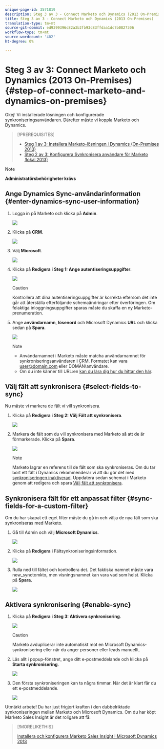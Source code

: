 ```yaml
---
unique-page-id: 3571819
description: Steg 3 av 3 - Connect Marketo och Dynamics (2013 On-Premises) - Marketo Docs - Produktdokumentation
title: Steg 3 av 3 - Connect Marketo och Dynamics (2013 On-Premises)
translation-type: tm+mt
source-git-commit: ed9399396c82a3b2fb93c83ffdaa1dc7b0827306
workflow-type: tm+mt
source-wordcount: '402'
ht-degree: 0%

---
```



# Steg 3 av 3: Connect Marketo och Dynamics (2013 On-Premises) {#step-of-connect-marketo-and-dynamics-on-premises}

Okej! Vi installerade lösningen och konfigurerade synkroniseringsanvändaren. Därefter måste vi koppla Marketo och Dynamics.

>[!PREREQUISITES]
>
>* [Steg 1 av 3: Installera Marketo-lösningen i Dynamics (On-Premises 2013)](/help/marketo/product-docs/crm-sync/microsoft-dynamics-sync/sync-setup/microsoft-dynamics-2013-on-premises/step-1-of-3-install.md)
>* [Steg 2 av 3: Konfigurera Synkronisera användare för Marketo (lokal 2013)](/help/marketo/product-docs/crm-sync/microsoft-dynamics-sync/sync-setup/microsoft-dynamics-2013-on-premises/step-2-of-3-configure.md)


>[!NOTE]
>
>**Administratörsbehörigheter krävs**

## Ange Dynamics Sync-användarinformation {#enter-dynamics-sync-user-information}

1. Logga in på Marketo och klicka på **Admin**.

   ![](assets/login-admin.png)

1. Klicka på **CRM**.

   ![](assets/image2014-12-11-11-3a53-3a59.png)

1. Välj **Microsoft**.

   ![](assets/image2014-12-11-11-3a54-3a10.png)

1. Klicka på **Redigera** i **Steg 1: Ange autentiseringsuppgifter**.

   ![](assets/image2014-12-11-11-3a54-3a19.png)

   >[!CAUTION]
   >
   >Kontrollera att dina autentiseringsuppgifter är korrekta eftersom det inte går att återställa efterföljande schemaändringar efter överföringen. Om felaktiga inloggningsuppgifter sparas måste du skaffa en ny Marketo-prenumeration.

1. Ange **användarnamn**, **lösenord** och Microsoft Dynamics **URL** och klicka sedan på **Spara**.

   ![](assets/image2015-3-26-11-3a47-3a59.png)

   >[!NOTE]
   >
   >* Användarnamnet i Marketo måste matcha användarnamnet för synkroniseringsanvändaren i CRM. Formatet kan vara user@domain.com eller DOMÄN\användare.
   >* Om du inte känner till URL:en [kan du lära dig hur du hittar den här](/help/marketo/product-docs/crm-sync/microsoft-dynamics-sync/sync-setup/view-the-organization-service-url.md).


## Välj fält att synkronisera {#select-fields-to-sync}

Nu måste vi markera de fält vi vill synkronisera.

1. Klicka på **Redigera** i **Steg 2: Välj Fält att synkronisera**.

   ![](assets/image2015-3-16-9-3a51-3a28.png)

1. Markera de fält som du vill synkronisera med Marketo så att de är förmarkerade. Klicka på **Spara**.

   ![](assets/image2016-8-25-15-3a10-3a17.png)

   >[!NOTE]
   >
   >Marketo lagrar en referens till de fält som ska synkroniseras. Om du tar bort ett fält i Dynamics rekommenderar vi att du gör det med [synkroniseringen inaktiverad](/help/marketo/product-docs/crm-sync/salesforce-sync/enable-disable-the-salesforce-sync.md). Uppdatera sedan schemat i Marketo genom att redigera och spara [Välj fält att synkronisera](/help/marketo/product-docs/crm-sync/microsoft-dynamics-sync/microsoft-dynamics-sync-details/microsoft-dynamics-sync-field-sync/editing-fields-to-sync-before-deleting-them-in-dynamics.md).

## Synkronisera fält för ett anpassat filter {#sync-fields-for-a-custom-filter}

Om du har skapat ett eget filter måste du gå in och välja de nya fält som ska synkroniseras med Marketo.

1. Gå till Admin och välj **Microsoft Dynamics**.

   ![](assets/image2015-10-9-9-3a50-3a9.png)

1. Klicka på **Redigera** i Fältsynkroniseringsinformation.

   ![](assets/image2015-10-9-9-3a52-3a23.png)

1. Rulla ned till fältet och kontrollera det. Det faktiska namnet måste vara new_synctomkto, men visningsnamnet kan vara vad som helst. Klicka på **Spara**.

   ![](assets/image2016-8-25-15-3a11-3a4.png)

## Aktivera synkronisering {#enable-sync}

1. Klicka på **Redigera** i **Steg 3: Aktivera synkronisering**.

   ![](assets/image2015-3-16-9-3a52-3a2.png)

   >[!CAUTION]
   >
   >Marketo avduplicerar inte automatiskt mot en Microsoft Dynamics-synkronisering eller när du anger personer eller leads manuellt.

1. Läs allt i popup-fönstret, ange ditt e-postmeddelande och klicka på **Starta synkronisering**.

   ![](assets/image2015-3-30-14-3a23-3a13.png)

1. Den första synkroniseringen kan ta några timmar. När det är klart får du ett e-postmeddelande.

   ![](assets/image2014-12-11-11-3a55-3a15.png)

Utmärkt arbete! Du har just frigjort kraften i den dubbelriktade synkroniseringen mellan Marketo och Microsoft Dynamics. Om du har köpt Marketo Sales Insight är det roligare att få:

>[!MORELIKETHIS]
>
>[Installera och konfigurera Marketo Sales Insight i Microsoft Dynamics 2013](/help/marketo/product-docs/marketo-sales-insight/msi-for-microsoft-dynamics/installing/install-and-configure-marketo-sales-insight-in-microsoft-dynamics-2013.md)
